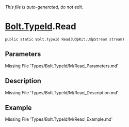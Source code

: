 *This file is auto-generated, do not edit.*

# [Bolt.TypeId](Types/Bolt.TypeId.md).Read
`public static Bolt.TypeId Read(UdpKit.UdpStream stream)`
## Parameters
Missing File 'Types/Bolt.TypeId/M/Read_Parameters.md'
## Description
Missing File 'Types/Bolt.TypeId/M/Read_Description.md'
## Example
Missing File 'Types/Bolt.TypeId/M/Read_Example.md'

